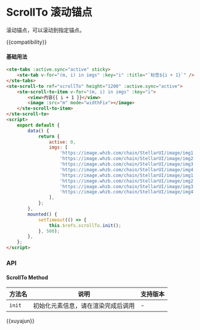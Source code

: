 # ScrollTo 滚动锚点

滚动锚点，可以滚动到指定锚点。

{{compatibility}}

#### 基础用法

```html
<ste-tabs :active.sync="active" sticky>
    <ste-tab v-for="(m, i) in imgs" :key="i" :title="`标签${i + 1}`" />
</ste-tabs>
<ste-scroll-to ref="scrollTo" height="1200" :active.sync="active">
    <ste-scroll-to-item v-for="(m, i) in imgs" :key="i">
        <view>内容{{ i + 1 }}</view>
        <image :src="m" mode="widthFix"></image>
    </ste-scroll-to-item>
</ste-scroll-to>
<script>
    export default {
        data() {
            return {
                active: 0,
                imgs: [
                    'https://image.whzb.com/chain/StellarUI/image/img1.jpg',
                    'https://image.whzb.com/chain/StellarUI/image/img2.jfif',
                    'https://image.whzb.com/chain/StellarUI/image/img3.jpg',
                    'https://image.whzb.com/chain/StellarUI/image/img4.jpg',
                    'https://image.whzb.com/chain/StellarUI/image/img1.jpg',
                    'https://image.whzb.com/chain/StellarUI/image/img2.jfif',
                    'https://image.whzb.com/chain/StellarUI/image/img3.jpg',
                    'https://image.whzb.com/chain/StellarUI/image/img4.jpg',
                ],
            };
        },
        mounted() {
            setTimeout(() => {
                this.$refs.scrollTo.init();
            }, 500);
        },
    };
</script>
```

### API

<!-- props -->

#### ScrollTo Method

| 方法名 | 说明                               | 支持版本 |
| ------ | ---------------------------------- | -------- |
| `init` | 初始化元素信息，请在渲染完成后调用 | -        |

{{xuyajun}}
